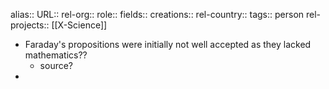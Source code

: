 alias::
URL::
rel-org::
role::
fields::
creations::
rel-country::
tags:: person
rel-projects:: [[X-Science]]



- Faraday's propositions were initially not well accepted as they lacked mathematics??
	- source?
-

